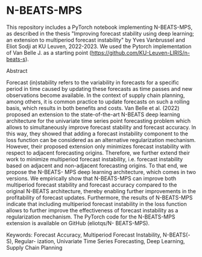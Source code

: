 # N-BEATS-MPS
This repository includes a PyTorch notebook implementing N-BEATS-MPS, as described in the thesis "Improving forecast stability using deep learning; an extension to multiperiod forecast instability" by Yves Vanbrussel and Eliot Sodji at KU Leuven, 2022-2023. We used the Pytorch implementation of Van Belle J. as a starting point (https://github.com/KU-Leuven-LIRIS/n-beats-s).

Abstract

Forecast (in)stability refers to the variability in forecasts for a specific period in time caused by updating these forecasts as time passes and new observations become available. In the context of supply chain planning, among others, it is common practice to update forecasts on such a rolling basis, which results in both benefits and costs. Van Belle et al. (2022) proposed an extension to the state-of-the-art N-BEATS deep learning architecture for the univariate time series point forecasting problem which allows to simultaneously improve forecast stability and forecast accuracy. In this way, they showed that adding a forecast instability component to the loss function can be considered as an alternative regularization mechanism. However, their proposed extension only minimizes forecast instability with respect to adjacent forecasting origins. Therefore, we further extend their work to minimize multiperiod forecast instability, i.e. forecast instability based on adjacent and non-adjacent forecasting origins. To that end, we propose the N-BEATS- MPS deep learning architecture, which comes in two versions. We empirically show that N-BEATS-MPS can improve both multiperiod forecast stability and forecast accuracy compared to the original N-BEATS architecture, thereby enabling further improvements in the profitability of forecast updates. Furthermore, the results of N-BEATS-MPS indicate that including multiperiod forecast instability in the loss function allows to further improve the effectiveness of forecast instability as a regularization mechanism. The PyTorch code for the N-BEATS-MPS extension is available on GitHub (eliotqs/N- BEATS-MPS). 

Keywords: Forecast Accuracy, Multiperiod Forecast Instability, N-BEATS(-S), Regular- ization, Univariate Time Series Forecasting, Deep Learning, Supply Chain Planning


